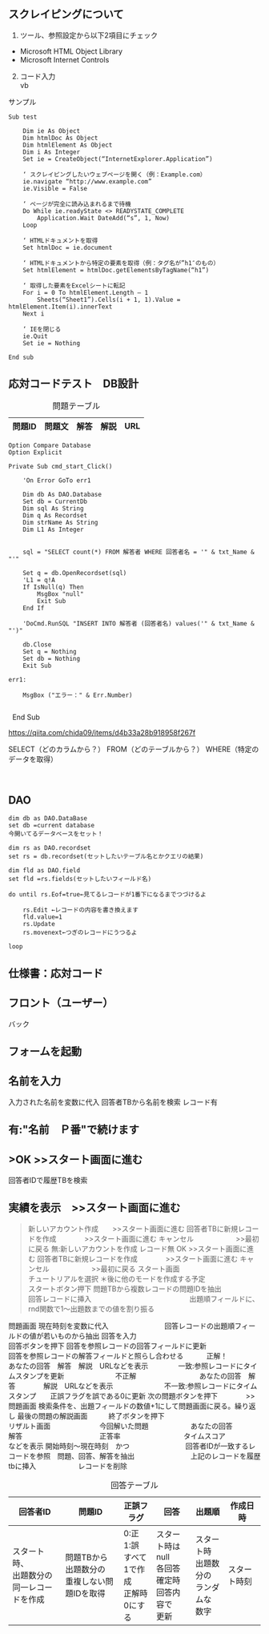 ## スクレイピングについて
1. ツール、参照設定から以下2項目にチェック
* Microsoft HTML Object Library
* Microsoft Internet Controls

2. コード入力<br>
vb

サンプル

    Sub test

        Dim ie As Object
        Dim htmlDoc As Object
        Dim htmlElement As Object
        Dim i As Integer
        Set ie = CreateObject(“InternetExplorer.Application”)
    
        ‘ スクレイピングしたいウェブページを開く（例：Example.com）
        ie.navigate “http://www.example.com”
        ie.Visible = False
    
        ‘ ページが完全に読み込まれるまで待機
        Do While ie.readyState <> READYSTATE_COMPLETE
            Application.Wait DateAdd(“s”, 1, Now)
        Loop
    
        ‘ HTMLドキュメントを取得
        Set htmlDoc = ie.document  
    
        ‘ HTMLドキュメントから特定の要素を取得（例：タグ名が”h1″のもの）
        Set htmlElement = htmlDoc.getElementsByTagName(“h1”) 
    
        ‘ 取得した要素をExcelシートに転記
        For i = 0 To htmlElement.Length – 1  
            Sheets(“Sheet1”).Cells(i + 1, 1).Value = htmlElement.Item(i).innerText  
        Next i  
    
        ‘ IEを閉じる　　
        ie.Quit  
        Set ie = Nothing  
    
    End sub

## 応対コードテスト　DB設計<br>

<table>
<caption>問題テーブル
<thead>
<tr><th>問題ID<th>問題文<th>解答<th>解説<th>URL</th>


<table>
<caption>回答テーブル
<thead>
<tr><th>回答者ID<th>問題ID<th>正誤フラグ<th>回答<th>出題順<th>作成日時</th>
<tbody>
<tr><td>スタート時、<br>出題数分の<br>同一レコードを作成<td>問題TBから<br>出題数分の<br>重複しない問題IDを取得<td>0:正 1:誤<br>すべて<br>1で作成<br>正解時<br>0にする<td>スタート時は<br>null<br>各回答<br>確定時<br>回答内容で<br>更新<td>スタート時<br>出題数分の<br>ランダムな<br>数字<td>スタート時刻</td>


    Option Compare Database
    Option Explicit
     
    Private Sub cmd_start_Click()
        
        'On Error GoTo err1
        
        Dim db As DAO.Database
        Set db = CurrentDb
        Dim sql As String
        Dim q As Recordset
        Dim strName As String
        Dim L1 As Integer
        
        
        sql = "SELECT count(*) FROM 解答者 WHERE 回答者名 = '" & txt_Name & "'"
        
        Set q = db.OpenRecordset(sql)
        'L1 = q!A
        If IsNull(q) Then
            MsgBox "null"
            Exit Sub
        End If
        
        'DoCmd.RunSQL "INSERT INTO 解答者 (回答者名) values('" & txt_Name & "')"
        
        db.Close
        Set q = Nothing
        Set db = Nothing
        Exit Sub
        
    err1:
     
        MsgBox ("エラー：" & Err.Number)
     
 
    End Sub

https://qiita.com/chida09/items/d4b33a28b918958f267f

SELECT（どのカラムから？）
FROM（どのテーブルから？）
WHERE（特定のデータを取得）

<br>

## DAO<br>

    dim db as DAO.DataBase
    set db =current database
    今開いてるデータベースをセット！
    
    dim rs as DAO.recordset
    set rs = db.recordset(セットしたいテーブル名とかクエリの結果)
    
    dim fld as DAO.field
    set fld =rs.fields(セットしたいフィールド名)
    
    do until rs.Eof=true←見てるレコードが1番下になるまでつづけるよ
    
        rs.Edit ←レコードの内容を書き換えます
        fld.value=1 
        rs.Update
        rs.movenext←つぎのレコードにうつるよ
    
    loop


## 仕様書：応対コード

## フロント（ユーザー）	
バック
<br>
## フォームを起動	
## 名前を入力	
入力された名前を変数に代入
回答者TBから名前を検索
レコード有　
## 有:"名前　Ｐ番"で続けます　　　　　　　　　　
## >OK  >>スタート画面に進む	
回答者IDで履歴TBを検索　
## 実績を表示　>>スタート画面に進む
>新しいアカウント作成　　>>スタート画面に進む	回答者TBに新規レコードを作成　　　　>>スタート画面に進む
>キャンセル　　　　　　>>最初に戻る	
無:新しいアカウントを作成	レコード無
>OK                                  >>スタート画面に進む	回答者TBに新規レコードを作成　　　　>>スタート画面に進む
>キャンセル　　　　　　>>最初に戻る	
スタート画面	
チュートリアルを選択    ＊後に他のモードを作成する予定	
スタートボタン押下	問題TBから複数レコードの問題IDを抽出　　　　　　　回答レコードに挿入　　　　　　　　　　　　　　出題順フィールドに、rnd関数で1〜出題数までの値を割り振る

問題画面	現在時刻を変数に代入　　　　　　　　回答レコードの出題順フィールドの値が若いものから抽出
回答を入力	
回答ボタンを押下	回答を参照レコードの回答フィールドに更新　　　　　　　　回答を参照レコードの解答フィールドと照らし合わせる　　　
正解！　　　　　　　　　　あなたの回答　解答　解説　URLなどを表示　　　　	一致:参照レコードにタイムスタンプを更新　　　　　　　
不正解　　　　　　　　　あなたの回答　解答　　　　解説　URLなどを表示　　　　　　　	不一致:参照レコードにタイムスタンプ　　正誤フラグを誤である0に更新
次の問題ボタンを押下　　　　>>問題画面	検索条件を、出題フィールドの数値+1にして問題画面に戻る。繰り返し
最後の問題の解説画面　　　終了ボタンを押下	
リザルト画面　　　　　　　今回解いた問題　　　　　　あなたの回答　　　　　　解答　　　　　　　　　　　正答率　　　　　　　　　タイムスコア　　　　　　　などを表示	開始時刻〜現在時刻　かつ　　　　　　　　回答者IDが一致するレコードを参照　問題、回答、解答を抽出　　　　　　　　上記のレコードを履歴tbに挿入　　　　　　レコードを削除





